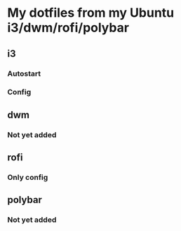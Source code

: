 # My dotfiles from my Ubuntu i3/dwm/rofi/polybar

## i3
### Autostart
### Config

## dwm
### Not yet added

## rofi
### Only config

## polybar
### Not yet added
